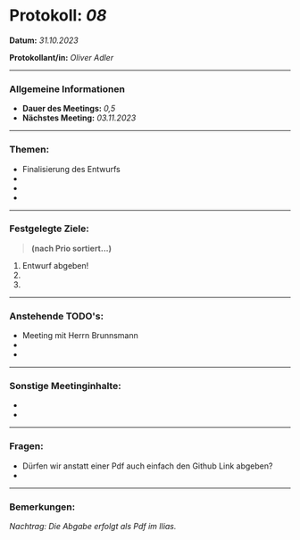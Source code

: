 # Protokoll: *08*


**Datum:** *31.10.2023*

**Protokollant/in:** *Oliver Adler*

---

### Allgemeine Informationen
- **Dauer des Meetings:** *0,5*
- **Nächstes Meeting:** *03.11.2023*

---

### Themen:
- Finalisierung des Entwurfs 
- 
- 
- 

---

### Festgelegte Ziele:
> **(nach Prio sortiert...)**

1. Entwurf abgeben!
2. 
3. 

---

### Anstehende TODO's:
- Meeting mit Herrn Brunnsmann
- 
- 

---

### Sonstige Meetinginhalte:
- 
-

---

### Fragen:
- Dürfen wir anstatt einer Pdf auch einfach den Github Link abgeben?
-

---

### Bemerkungen:
*Nachtrag: Die Abgabe erfolgt als Pdf im Ilias.*

